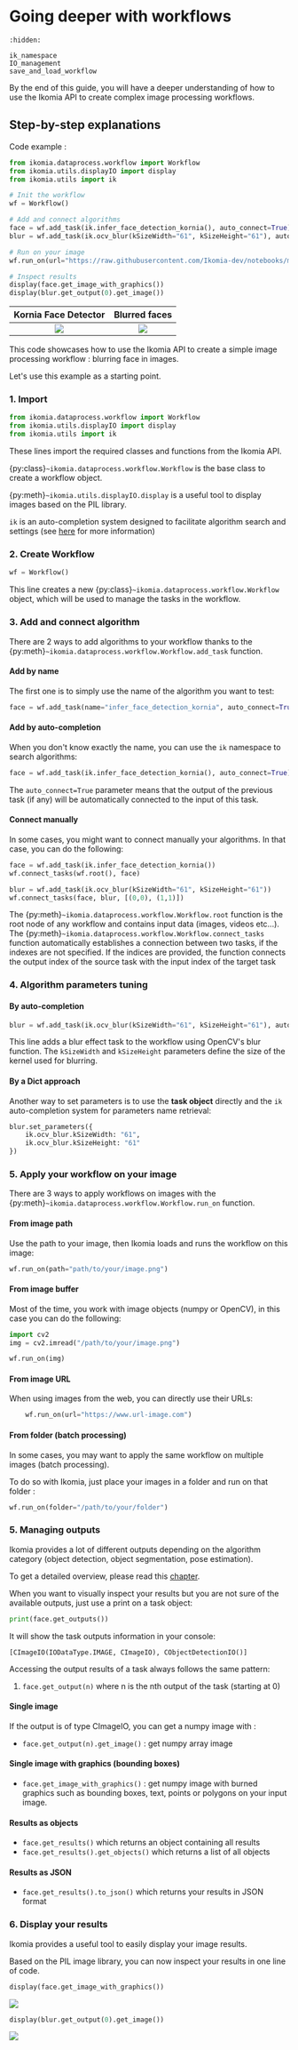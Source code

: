 # Going deeper with workflows

```{toctree}
:hidden:

ik_namespace
IO_management
save_and_load_workflow
```

By the end of this guide, you will have a deeper understanding of how to use the Ikomia API to create complex image processing workflows.

## Step-by-step explanations

Code example :
```python
from ikomia.dataprocess.workflow import Workflow
from ikomia.utils.displayIO import display
from ikomia.utils import ik

# Init the workflow
wf = Workflow()

# Add and connect algorithms
face = wf.add_task(ik.infer_face_detection_kornia(), auto_connect=True)
blur = wf.add_task(ik.ocv_blur(kSizeWidth="61", kSizeHeight="61"), auto_connect=True)

# Run on your image
wf.run_on(url="https://raw.githubusercontent.com/Ikomia-dev/notebooks/main/examples/img/img_people.jpg")

# Inspect results
display(face.get_image_with_graphics())
display(blur.get_output(0).get_image())
```
Kornia Face Detector       |  Blurred faces
:-------------------------:|:-------------------------:
![](../_static/img_face.jpg)  |  ![](../_static/img_blur.jpg)

This code showcases how to use the Ikomia API to create a simple image processing workflow : blurring face in images.

Let's use this example as a starting point.
 
### 1. Import
```python
from ikomia.dataprocess.workflow import Workflow
from ikomia.utils.displayIO import display
from ikomia.utils import ik
```
These lines import the required classes and functions from the Ikomia API.

{py:class}`~ikomia.dataprocess.workflow.Workflow` is the base class to create a workflow object.

{py:meth}`~ikomia.utils.displayIO.display` is a useful tool to display images based on the PIL library.

`ik` is an auto-completion system designed to facilitate algorithm search and settings (see [here](ik_namespace) for more information)

### 2. Create Workflow
```python
wf = Workflow()
```
This line creates a new {py:class}`~ikomia.dataprocess.workflow.Workflow` object, which will be used to manage the tasks in the workflow.

### 3. Add and connect algorithm

There are 2 ways to add algorithms to your workflow thanks to the {py:meth}`~ikomia.dataprocess.workflow.Workflow.add_task` function.

#### Add by name

The first one is to simply use the name of the algorithm you want to test:

```python
face = wf.add_task(name="infer_face_detection_kornia", auto_connect=True) 
```

#### Add by auto-completion

When you don't know exactly the name, you can use the `ik` namespace to search algorithms:

```python
face = wf.add_task(ik.infer_face_detection_kornia(), auto_connect=True) 
```

The `auto_connect=True` parameter means that the output of the previous task (if any) will be automatically connected to the input of this task.

#### Connect manually

In some cases, you might want to connect manually your algorithms. In that case, you can do the following:
```python
face = wf.add_task(ik.infer_face_detection_kornia())
wf.connect_tasks(wf.root(), face)

blur = wf.add_task(ik.ocv_blur(kSizeWidth="61", kSizeHeight="61"))
wf.connect_tasks(face, blur, [(0,0), (1,1)])
```
The {py:meth}`~ikomia.dataprocess.workflow.Workflow.root` function is the root node of any workflow and contains input data (images, videos etc...).
The {py:meth}`~ikomia.dataprocess.workflow.Workflow.connect_tasks` function automatically establishes a connection between two tasks, if the indexes are not specified. 
If the indices are provided, the function connects the output index of the source task with the input index of the target task

### 4. Algorithm parameters tuning

#### By auto-completion

```python
blur = wf.add_task(ik.ocv_blur(kSizeWidth="61", kSizeHeight="61"), auto_connect=True)
```
This line adds a blur effect task to the workflow using OpenCV's blur function. 
The `kSizeWidth` and `kSizeHeight` parameters define the size of the kernel used for blurring.

#### By a Dict approach

Another way to set parameters is to use the **task object** directly and the `ik` auto-completion system for parameters name retrieval:
```python
blur.set_parameters({
    ik.ocv_blur.kSizeWidth: "61",
    ik.ocv_blur.kSizeHeight: "61"
})
```

### 5. Apply your workflow on your image 

There are 3 ways to apply workflows on images with the {py:meth}`~ikomia.dataprocess.workflow.Workflow.run_on` function.

#### From image path

Use the path to your image, then Ikomia loads and runs the workflow on this image:
```python
wf.run_on(path="path/to/your/image.png")
```

#### From image buffer

Most of the time, you work with image objects (numpy or OpenCV), in this case you can do the following:
```python
import cv2
img = cv2.imread("/path/to/your/image.png")

wf.run_on(img)
```

#### From image URL

When using images from the web, you can directly use their URLs:
```python
    wf.run_on(url="https://www.url-image.com")
```

#### From folder (batch processing)

In some cases, you may want to apply the same workflow on multiple images (batch processing).

To do so with Ikomia, just place your images in a folder and run on that folder :
```python
wf.run_on(folder="/path/to/your/folder")
```

### 5. Managing outputs

Ikomia provides a lot of different outputs depending on the algorithm category (object detection, object segmentation, pose estimation).

To get a detailed overview, please read this [chapter](IO_management).

When you want to visually inspect your results but you are not sure of the available outputs, just use a print on a task object:
```python
print(face.get_outputs())
```
It will show the task outputs information in your console:

```shell
[CImageIO(IODataType.IMAGE, CImageIO), CObjectDetectionIO()]
```

Accessing the output results of a task always follows the same pattern:
1. `face.get_output(n)` where n is the nth output of the task (starting at 0)

#### Single image

If the output is of type CImageIO, you can get a numpy image with :

* `face.get_output(n).get_image()` : get numpy array image

#### Single image with graphics (bounding boxes)

* `face.get_image_with_graphics()` : get numpy image with burned graphics such as bounding boxes, text, points or polygons on your input image.

#### Results as objects

* `face.get_results()` which returns an object containing all results
* `face.get_results().get_objects()` which returns a list of all objects

#### Results as JSON

* `face.get_results().to_json()` which returns your results in JSON format


### 6. Display your results

Ikomia provides a useful tool to easily display your image results.

Based on the PIL image library, you can now inspect your results in one line of code.
```python
display(face.get_image_with_graphics())
```
![](../_static/img_face.jpg) 
```python
display(blur.get_output(0).get_image())
```
![](../_static/img_blur.jpg)

